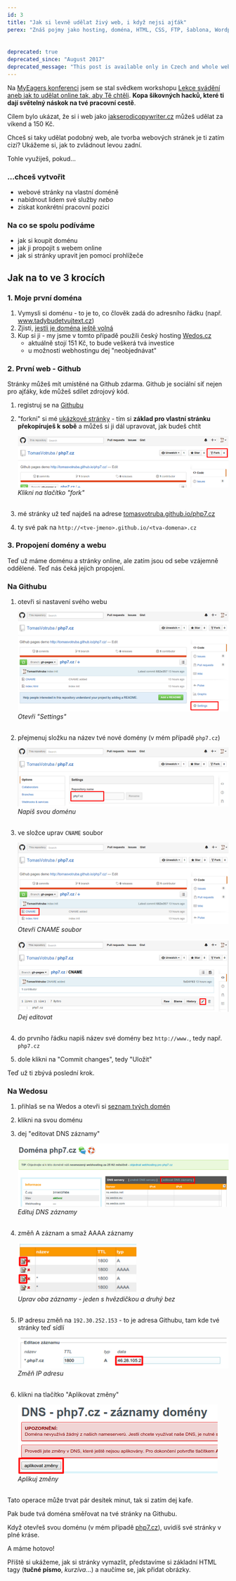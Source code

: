 ```yaml
---
id: 3
title: "Jak si levně udělat živý web, i když nejsi ajťák"
perex: "Znáš pojmy jako hosting, doména, HTML, CSS, FTP, šablona, Wordpress nebo Github? Máš vyhráno, dál nečti a běž se podívat na svou krásnou online vizitku."


deprecated: true
deprecated_since: "August 2017"
deprecated_message: "This post is available only in Czech and whole website was moved to English."
---
```


Na [MyEagers konferenci](http://myeagers.beeager.com/) jsem se stal svědkem workshopu [Lekce svádění aneb jak to udělat online tak, aby Tě chtěli](https://www.facebook.com/events/885079758208224/permalink/896505960398937/). **Kopa šikovných hacků, které ti dají světelný náskok na tvé pracovní cestě**.

Cílem bylo ukázat, že si i web jako [jakserodicopywriter.cz](http://jakserodicopywriter.cz) můžeš udělat za víkend a 150 Kč.

Chceš si taky udělat podobný web, ale tvorba webových stránek je ti zatím cizí? Ukážeme si, jak to zvládnout levou zadní.

Tohle využiješ, pokud...

### ...chceš vytvořit

- webové stránky na vlastní doméně
- nabídnout lidem své služby *nebo*
- získat konkrétní pracovní pozici


### Na co se spolu podíváme

- jak si koupit doménu
- jak ji propojit s webem online
- jak si stránky upravit jen pomocí prohlížeče


## Jak na to ve 3 krocích


### 1. Moje první doména

1. Vymysli si doménu - to je to, co člověk zadá do adresního řádku (např. www.tadybudetvujtext.cz)
2. Zjisti, [jestli je doména ještě volná](https://hosting.wedos.com/cs/domain-check.html?affd=79496)
3. Kup si ji - my jsme v tomto případě použili český hosting [Wedos.cz](https://hosting.wedos.com/cs/domain-check.html?affd=79496)
    - aktuálně stojí 151 Kč, to bude veškerá tvá investice
    - u možnosti webhostingu dej "neobjednávat"

### 2. První web - Github

Stránky můžeš mít umístěné na Github zdarma. Github je sociální síť nejen pro ajťáky, kde můžeš sdílet zdrojový kód.

1. registruj se na [Githubu](https://github.com/)
2. "forkni" si mé [ukázkové stránky](https://github.com/TomasVotruba/php7.cz) - tím si **základ pro vlastní stránku překopíruješ k sobě** a můžeš si ji dál upravovat, jak budeš chtít

    <div class="text-center">
        <img src="/assets/images/posts/2015/github-pages/github-1.png" alt="Forkneme = stáhneme k sobě">
        <br>
        <em>Klikni na tlačítko "fork"</em>
    </div>
    <br>
3. mé stránky už teď najdeš na adrese [tomasvotruba.github.io/php7.cz](http://tomasvotruba.github.io/php7.cz)
4. ty své pak na `http://<tve-jmeno>.github.io/<tva-domena>.cz`


### 3. Propojení domény a webu

Teď už máme doménu a stránky online, ale zatím jsou od sebe vzájemně oddělené. Teď nás čeká jejich propojení.


### Na Githubu

1. otevři si nastavení svého webu

    <div class="text-center">
        <img src="/assets/images/posts/2015/github-pages/github-2.png" alt="Otevři 'Settings'">
        <br>
        <em>Otevři "Settings"</em>
    </div>
    <br>
2. přejmenuj složku na název tvé nové domény (v mém případě `php7.cz`)

    <div class="text-center">
        <img src="/assets/images/posts/2015/github-pages/github-3.png" alt="Napiš svou doménu">
        <br>
        <em>Napiš svou doménu</em>
    </div>
    <br>
3. ve složce uprav `CNAME` soubor

    <div class="text-center">
        <img src="/assets/images/posts/2015/github-pages/github-4.png" alt="Otevři soubor CNAME">
        <br>
        <em>Otevři CNAME soubor</em>
    </div>
    <br>
    <div class="text-center">
        <img src="/assets/images/posts/2015/github-pages/github-5.png" alt="Dej editovat">
        <br>
        <em>Dej editovat</em>
    </div>
    <br>
4. do prvního řádku napiš název své domény bez `http://www.`, tedy např. `php7.cz`
5. dole klikni na "Commit changes", tedy "Uložit"

Teď už ti zbývá poslední krok.

### Na Wedosu

1. přihlaš se na Wedos a otevři si [seznam tvých domén](https://client.wedos.com/domain)
2. klikni na svou doménu
3. dej "editovat DNS záznamy"

    <div class="text-center">
        <img src="/assets/images/posts/2015/github-pages/domain-dns-1.png" alt="Edituj DNS záznamy">
        <br>
        <em>Edituj DNS záznamy</em>
    </div>
    <br>
4. změň A záznam a smaž AAAA záznamy

    <div class="text-center">
        <img src="/assets/images/posts/2015/github-pages/domain-dns-2.png" alt="Edituj DNS záznamy" style="max-width:270px">
        <br>
        <em>Uprav oba záznamy - jeden s hvězdičkou a druhý bez</em>
    </div>
    <br>
5. IP adresu změň na `192.30.252.153` - to je adresa Githubu, tam kde tvé stránky teď sídlí

    <div class="text-center">
        <img src="/assets/images/posts/2015/github-pages/domain-dns-3.png" alt="Změň IP adresu">
        <br>
        <em>Změň IP adresu</em>
    </div>
    <br>
6. klikni na tlačítko "Aplikovat změny"

    <div class="text-center">
        <img src="/assets/images/posts/2015/github-pages/domain-dns-4.png" alt="Aplikuj změny">
        <br>
        <em>Aplikuj změny</em>
    </div>
    <br>

Tato operace může trvat pár desítek minut, tak si zatím dej kafe.

Pak bude tvá doména směřovat na tvé stránky na Githubu.

Když otevřeš svou doménu (v mém případě [php7.cz](http://php7.cz)), uvidíš své stránky v plné kráse.


A máme hotovo!

Příště si ukážeme, jak si stránky vymazlit, představíme si základní HTML tagy (**tučné písmo**, *kurzíva*...) a naučíme se, jak přidat obrázky.
